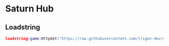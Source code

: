 # Saturn Hub

## Loadstring

```lua
loadstring(game:HttpGet("https://raw.githubusercontent.com/trigon-dev/saturnhub/refs/heads/main/main.lua"))()
```
